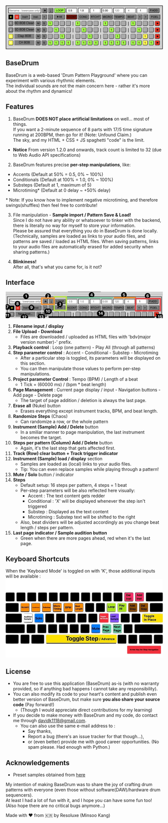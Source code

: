 ![BaseDrum Interface](./BaseDrum_v1_1@2x.png)

## BaseDrum
BaseDrum is a web-based 'Drum Pattern Playground' where you can experiment with various rhythmic elements.  
The individual sounds are not the main concern here - rather it's more about the rhythm and dynamics!

## Features
1. BaseDrum **DOES NOT place artificial limitations** on well... most of things.  
If you want a 2-minute sequence of 8 parts with 17/5 time signature running at 200BPM, then go for it! (Note: Unfound Claim.)  
The sky, and my HTML + CSS + JS spaghetti "code" is the limit.

- **Notice** From version 1.2.0 and onwards, track count is limited to 32 (due to Web Audio API specifications)  

2. BaseDrum features precise **per-step manipulations**, like:

- Accents (Default at 50% = 0.5, 0% ~ 100%)
- Conditionals (Default at 100% = 1.0, 0% ~ 100%)
- Substeps (Default at 1, maximum of 5)
- Microtiming\* (Default at 0 delay ~ +50% delay)

\* Note: If you know how to implement negative microtiming, and therefore swings(shuffles) then feel free to contribute!

3. File manipulation - **Sample import / Pattern Save & Load!**  
Since I do not have any ability or whatsoever to tinker with the backend, there is literally no way for myself to store your information.  
Please be assured that everything you do in BaseDrum is done locally.  
(Technically, samples are loaded as links to your audio files, and patterns are saved / loaded as HTML files.
When saving patterns, links to your audio files are automatically erased for added security when sharing patterns.)   

4. **Blinkiness!**  
After all, that's what you came for, is it not?

## Interface
![BaseDrum Interface Explanation](./BaseDrum_v1_1_Interface@2x.png)
1. **Filename input / display**
2. **File Upload - Download**
   - Files are downloaded / uploaded as HTML files with 'bdv(major version number)-' prefix.
3. **Playback control** : Loop (one pattern) - Play All (through all patterns)
4. **Step parameter control** : Accent - Conditional - Substep - Microtiming
   - After a particular step is toggled, its parameters will be displayed on this section.
   - You can then manipulate those values to perform per-step manipulations.
5. **Project parameter Control** : Tempo (BPM) / Length of a beat
   - 1 Tick = (60000 ms) / (bpm * beat length)
6. **Page Management** : Current page display / input - Navigation buttons - Add page - Delete page
   - The target of page addition / deletion is always the last page.
7. **Erase all** (Nuke) button
   - Erases everything except instrument tracks, BPM, and beat length.
8. **Randomize Steps** (Chaos)  
   - Can randomize a row, or the whole pattern
9. **Instrument (Sample) Add / Delete** button
    - In a smiliar manner to page manipulation, the last instrument becomes the target.
10. **Steps per pattern (Column) Add / Delete** button
    - Again, it's the last step that gets affected first.
11. **Track (Row) clear button + Track trigger indicator**
12. **Instrument (Sample) load / display** section
    - Samples are loaded as (local) links to your audio files.
    - Tip: You can even replace samples while playing through a pattern!
13. **Mute / Solo** button / indicator
14. **Steps**
    - Default setup: 16 steps per pattern, 4 steps = 1 beat
    - Per-step parameters will be also reflected here visually:
      - Accent : The text content gets redder
      - Conditional : 'X' will be displayed whenever the step isn't triggered
      - Substep : Displayed as the text content
      - Microtiming : Substep text will be shifted to the right
    - Also, beat dividers will be adjusted accordingly as you change beat length / steps per pattern.
15. **Last page indicator / Sample audition button**
    - Green when there are more pages ahead, red when it's the last page.
   
## Keyboard Shortcuts
When the 'Keyboard Mode' is toggled on with 'K', those additional inputs will be available :
![BaseDrum Keyboard Shortcuts](./BaseDrum_kbd.png)
 
## License
- You are free to use this application (BaseDrum) as-is (with no warranty provided, so if anything bad happens I cannot take any responsibility).
- You can also modify its code to your heart's content and publish even better version of BaseDrum, but make sure **you also share your source code** (Pay forward!)  
  - (Though I would appreciate direct contributions for my learning)
- If you decide to make money with BaseDrum and my code, do contact me through davidk1118@gmail.com.
  - You can also use the same e-mail address to :
    - Say thanks,
    - Report a bug (there's an issue tracker for that though...),
    - or (even better) provide me with good career opportunities. (No spam please. Had enough with Python.)
   
## Acknowledgements
- Preset samples obtained from [here](https://github.com/oramics/sampled)

My intention of making BaseDrum was to share the joy of crafting drum patterns with everyone (even those without software(DAW)/hardware drum sequencers).  
At least I had a lot of fun with it, and I hope you can have some fun too! (Also hope there are no critical bugs anymore...)  

Made with ❤️ from 🇰🇷 by Resoluxe (Minsoo Kang)  
